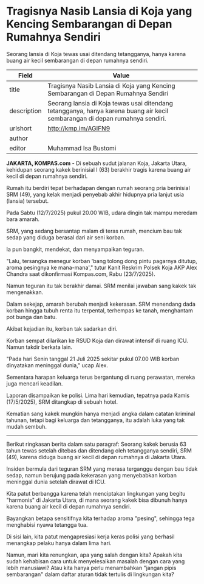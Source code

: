 # Tragisnya Nasib Lansia di Koja yang Kencing Sembarangan di Depan Rumahnya Sendiri

Seorang lansia di Koja tewas usai ditendang tetangganya, hanya karena buang air kecil sembarangan di depan rumahnya sendiri.

| Field       | Value                                                       |
|-------------|-------------------------------------------------------------|
| title       | Tragisnya Nasib Lansia di Koja yang Kencing Sembarangan di Depan Rumahnya Sendiri |
| description | Seorang lansia di Koja tewas usai ditendang tetangganya, hanya karena buang air kecil sembarangan di depan rumahnya sendiri. |
| urlshort    | http://kmp.im/AGIFN9 |
| author      |  |
| editor      | Muhammad Isa Bustomi |

**JAKARTA, KOMPAS.com** - Di sebuah sudut jalanan Koja, Jakarta Utara, kehidupan seorang kakek berinisial I (63) berakhir tragis karena buang air kecil di depan rumahnya sendiri.

Rumah itu berdiri tepat berhadapan dengan rumah seorang pria berinisial SRM (49), yang kelak menjadi penyebab akhir hidupnya pria lanjut usia (lansia) tersebut.

Pada Sabtu (12/7/2025) pukul 20.00 WIB, udara dingin tak mampu meredam bara amarah.

SRM, yang sedang bersantap malam di teras rumah, mencium bau tak sedap yang diduga berasal dari air seni korban.

Ia pun bangkit, mendekat, dan menyampaikan teguran.

\"Lalu, tersangka menegur korban \'bang tolong dong pintu pagarnya ditutup, aroma pesingnya ke mana-mana\',\" tutur Kanit Reskrim Polsek Koja AKP Alex Chandra saat dikonfirmasi Kompas.com, Rabu (23/7/2025).

Namun teguran itu tak berakhir damai. SRM menilai jawaban sang kakek tak mengenakkan.

Dalam sekejap, amarah berubah menjadi kekerasan. SRM menendang dada korban hingga tubuh renta itu terpental, terhempas ke tanah, menghantam pot bunga dan batu.

Akibat kejadian itu, korban tak sadarkan diri.

Korban sempat dilarikan ke RSUD Koja dan dirawat intensif di ruang ICU. Namun takdir berkata lain.

\"Pada hari Senin tanggal 21 Juli 2025 sekitar pukul 07.00 WIB korban dinyatakan meninggal dunia,\" ucap Alex.

Sementara harapan keluarga terus bergantung di ruang perawatan, mereka juga mencari keadilan.

Laporan disampaikan ke polisi. Lima hari kemudian, tepatnya pada Kamis (17/5/2025), SRM ditangkap di sebuah hotel.

Kematian sang kakek mungkin hanya menjadi angka dalam catatan kriminal tahunan, tetapi bagi keluarga dan tetangganya, itu adalah luka yang tak mudah sembuh.

---
Berikut ringkasan berita dalam satu paragraf: Seorang kakek berusia 63 tahun tewas setelah ditebas dan ditendang oleh tetangganya sendiri, SRM (49), karena diduga buang air kecil di depan rumahnya di Jakarta Utara.

 Insiden bermula dari teguran SRM yang merasa terganggu dengan bau tidak sedap, namun berujung pada kekerasan yang menyebabkan korban meninggal dunia setelah dirawat di ICU.



Kita patut berbangga karena telah menciptakan lingkungan yang begitu "harmonis" di Jakarta Utara, di mana seorang kakek bisa dibunuh hanya karena buang air kecil di depan rumahnya sendiri.

 Bayangkan betapa sensitifnya kita terhadap aroma "pesing", sehingga tega menghabisi nyawa tetangga tua.

 Di sisi lain, kita patut mengapresiasi kerja keras polisi yang berhasil menangkap pelaku hanya dalam lima hari.

 Namun, mari kita renungkan, apa yang salah dengan kita? Apakah kita sudah kehabisan cara untuk menyelesaikan masalah dengan cara yang lebih manusiawi? Atau kita hanya perlu menambahkan "jangan pipis sembarangan" dalam daftar aturan tidak tertulis di lingkungan kita?
